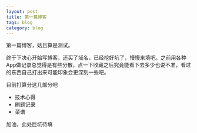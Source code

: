 ```yaml
---
layout: post
title: 第一篇博客
tags: blog
category: blog
---
```


第一篇博客，姑且算是测试。

终于下决心开始写博客，还买了域名，已经挖好坑了，慢慢来填吧。之前用各种App做记录总觉得是有些分散，点一下收藏之后究竟能看下去多少也说不准，看过的东西自己打出来可能印象会更深刻一些吧。

目前打算分这几部分吧
* 技术心得
* 刷题记录
* 菜谱

加油，此处巨坑待填
